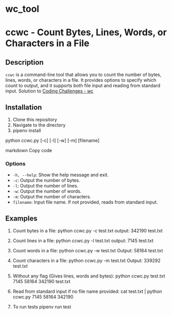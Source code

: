 # wc_tool

# ccwc - Count Bytes, Lines, Words, or Characters in a File

## Description
`ccwc` is a command-line tool that allows you to count the number of bytes, lines, words, or characters in a file. It provides options to specify which count to output, and it supports both file input and reading from standard input.
Solution to [Coding Challenges - wc](https://codingchallenges.fyi/challenges/challenge-wc/)


## Installation
1. Clone this repository
2. Navigate to the directory
3. pipenv install

python ccwc.py [-c] [-l] [-w] [-m] [filename]

markdown
Copy code

### Options
- `-h, --help`: Show the help message and exit.
- `-c`: Output the number of bytes.
- `-l`: Output the number of lines.
- `-w`: Output the number of words.
- `-m`: Output the number of characters.
- `filename`: Input file name. If not provided, reads from standard input.

## Examples

1. Count bytes in a file:
python ccwc.py -c test.txt
output: 342190 test.txt


2. Count lines in a file:
python ccwc.py -l test.txt
output: 7145 test.txt



3. Count words in a file:
python ccwc.py -w test.txt
Output: 58164 test.txt


4. Count characters in a file:
python ccwc.py -m test.txt
Output: 339292 test.txt

5. Without any flag (Gives lines, words and bytes):
python ccwc.py test.txt
7145 58164 342190 test.txt

6. Read from standard input if no file name provided:
cat test.txt | python ccwc.py
7145 58164 342190

7. To run tests
pipenv run test

   


